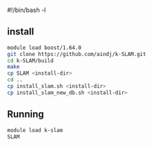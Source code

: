 #!/bin/bash -l


## install
```bash
module load boost/1.64.0
git clone https://github.com/aindj/k-SLAM.git
cd k-SLAM/build
make
cp SLAM <install-dir>
cd ..
cp install_slam.sh <install-dir>
cp install_slam_new_db.sh <install-dir>

```


## Running

```bash
module load k-slam
SLAM
```

